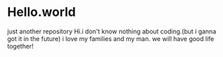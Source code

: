 # Hello.world
just another repository
Hi.i don't know nothing about coding.(but i ganna got it in the future)
i love my families and my man.
we will have good life together!

